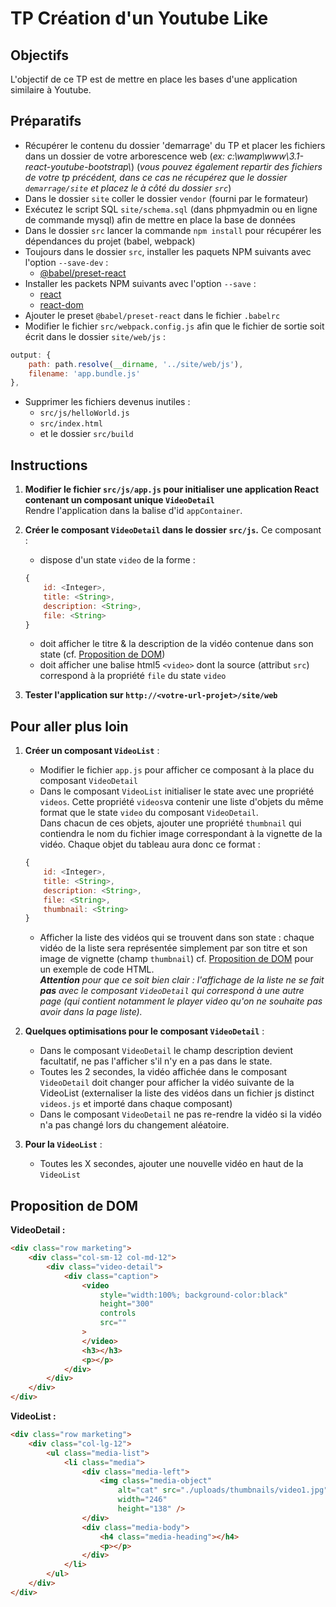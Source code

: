 # TP Création d'un Youtube Like

## Objectifs

L'objectif de ce TP est de mettre en place les bases d'une application similaire à Youtube.

## Préparatifs
- Récupérer le contenu du dossier 'demarrage' du TP et placer les fichiers dans un dossier de votre arborescence web (*ex: c:\wamp\www\3.1-react-youtube-bootstrap\\*) (*vous pouvez également repartir des fichiers de votre tp précédent, dans ce cas ne récupérez que le dossier `demarrage/site` et placez le à côté du dossier `src`*)
- Dans le dossier `site` coller le dossier `vendor` (fourni par le formateur)
- Exécutez le script SQL `site/schema.sql` (dans phpmyadmin ou en ligne de commande mysql) afin de mettre en place la base de données
- Dans le dossier `src` lancer la commande `npm install` pour récupérer les dépendances du projet (babel, webpack)
- Toujours dans le dossier `src`, installer les paquets NPM suivants avec l'option `--save-dev` :
    + [@babel/preset-react](https://babeljs.io/docs/en/babel-preset-react/)
- Installer les packets NPM suivants avec l'option `--save` :
    + [react](https://www.npmjs.com/package/react)
    + [react-dom](https://www.npmjs.com/package/react-dom)
- Ajouter le preset `@babel/preset-react` dans le fichier `.babelrc`
- Modifier le fichier `src/webpack.config.js` afin que le fichier de sortie soit écrit dans le dossier `site/web/js` :
```js
output: {
	path: path.resolve(__dirname, '../site/web/js'),
	filename: 'app.bundle.js'
},
```
- Supprimer les fichiers devenus inutiles :
	+ `src/js/helloWorld.js`
	+ `src/index.html`
	+ et le dossier `src/build`

## Instructions
1. **Modifier le fichier `src/js/app.js` pour initialiser une application React contenant un composant unique `VideoDetail`**<br>
Rendre l'application dans la balise d'id `appContainer`.
2. **Créer le composant `VideoDetail` dans le dossier `src/js`.** Ce composant :
    + dispose d'un state `video` de la forme :
	```js
	{
		id: <Integer>,
		title: <String>,
		description: <String>,
		file: <String>
	}
	```
	+ doit afficher le titre & la description de la vidéo contenue dans son state (cf. [Proposition de DOM](#proposition-de-dom))
    + doit afficher une balise html5 `<video>` dont la source (attribut `src`) correspond à la propriété `file` du state `video`

3. **Tester l'application sur `http://<votre-url-projet>/site/web`**



## Pour aller plus loin
1. **Créer un composant `VideoList`** :
	- Modifier le fichier `app.js` pour afficher ce composant à la place du composant `VideoDetail`
	- Dans le composant `VideoList` initialiser le state avec une propriété `videos`. Cette propriété `videos`va contenir une liste d'objets du même format que le state `video` du composant `VideoDetail`.<br>
	Dans chacun de ces objets, ajouter une propriété `thumbnail` qui contiendra le nom du fichier image correspondant à la vignette de la vidéo. Chaque objet du tableau aura donc ce format :
	```js
	{
		id: <Integer>,
		title: <String>,
		description: <String>,
		file: <String>,
		thumbnail: <String>
	}
	```
	- Afficher la liste des vidéos qui se trouvent dans son state : chaque vidéo de la liste sera représentée simplement par son titre et son image de vignette (champ `thumbnail`) cf. [Proposition de DOM](#proposition-de-dom) pour un exemple de code HTML.<br>
	***Attention** pour que ce soit bien clair : l'affichage de la liste ne se fait **pas** avec le composant `VideoDetail` qui correspond à une autre page (qui contient notamment le player video qu'on ne souhaite pas avoir dans la page liste).*<br>


2. **Quelques optimisations pour le composant `VideoDetail`** :
	- Dans le composant `VideoDetail` le champ description devient facultatif, ne pas l'afficher s'il n'y en a pas dans le state.
	- Toutes les 2 secondes, la vidéo affichée dans le composant `VideoDetail` doit changer pour afficher la vidéo suivante de la VideoList (externaliser la liste des vidéos dans un fichier js distinct `videos.js` et importé dans chaque composant)
	- Dans le composant `VideoDetail` ne pas re-rendre la vidéo si la vidéo n'a pas changé lors du changement aléatoire.

3. **Pour la `VideoList`** :
	- Toutes les X secondes, ajouter une nouvelle vidéo en haut de la `VideoList`

## Proposition de DOM

**VideoDetail :**
```html
<div class="row marketing">
    <div class="col-sm-12 col-md-12">
        <div class="video-detail">
            <div class="caption">
                <video
                    style="width:100%; background-color:black"
                    height="300"
                    controls
                    src=""
                >
                </video>
                <h3></h3>
                <p></p>
            </div>
        </div>
    </div>
</div>
```


**VideoList :**
```html
<div class="row marketing">
    <div class="col-lg-12">
        <ul class="media-list">
            <li class="media">
                <div class="media-left">
                    <img class="media-object"
                        alt="cat" src="./uploads/thumbnails/video1.jpg"
                        width="246"
						height="138" />
                </div>
                <div class="media-body">
                    <h4 class="media-heading"></h4>
                    <p></p>
                </div>
            </li>
        </ul>
    </div>
</div>
```
